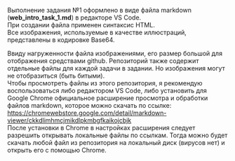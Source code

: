Выполнение задания №1 оформлено в виде файла markdown (**web_intro_task_1.md**) в редакторе VS Code.  
При создании файла применен синтаксис HTML.  
Все изображения, используемые в качестве иллюстраций, представлены в кодировке Base64.

Ввиду нагруженности файла изображениями, его размер большой для отображения средствами github.
Репозиторий также содержит отдельные файлы для каждой задачи в задании.
Но изображения могут не отобразиться (быть битыми).  
Чтобы просмотреть файлы из этого репозитория, я рекомендую воспользоваться либо редактором VS Code, 
либо установить для Google Chrome официальное расширение просмотра и обработки файлов markdown, которое 
можно скачать по ссылке:  
<https://chromewebstore.google.com/detail/markdown-viewer/ckkdlimhmcjmikdlpkmbgfkaikojcbjk>  
После установки в Chrome в настройках расширения следует разрешить открывать локальные файлы по ссылкам. 
Тогда можно будет скачать любой файл из репозитория на локальный диск (вирусов нет) и открыть его с помощью Chrome.  


